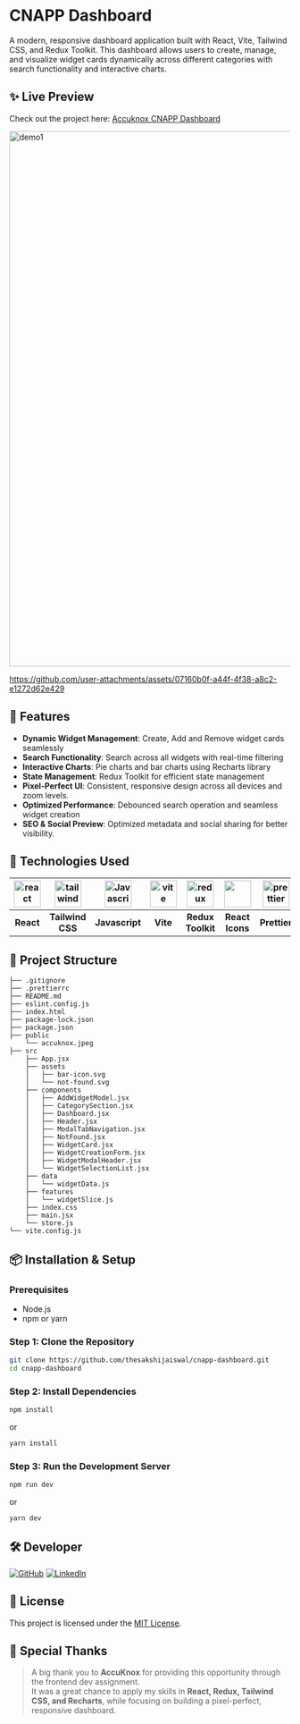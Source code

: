 # CNAPP Dashboard

A modern, responsive dashboard application built with React, Vite, Tailwind CSS, and Redux Toolkit. This dashboard allows users to create, manage, and visualize widget cards dynamically across different categories with search functionality and interactive charts.

## ✨ Live Preview

Check out the project here:  [Accuknox CNAPP Dashboard](https://accuknox-cnapp-dashboard.vercel.app/)

<img width="1919" height="958" alt="demo1" src="https://github.com/user-attachments/assets/057230bb-2931-4142-9f4b-aedfb2d838a0" />

https://github.com/user-attachments/assets/07160b0f-a44f-4f38-a8c2-e1272d62e429


## 🚀 Features

- **Dynamic Widget Management**: Create, Add and Remove widget cards seamlessly
- **Search Functionality**: Search across all widgets with real-time filtering
- **Interactive Charts**: Pie charts and bar charts using Recharts library
- **State Management**: Redux Toolkit for efficient state management
- **Pixel-Perfect UI**: Consistent, responsive design across all devices and zoom levels.
- **Optimized Performance**: Debounced search operation and seamless widget creation
- **SEO & Social Preview**: Optimized metadata and social sharing for better visibility.

## 🧰 Technologies Used

| <img src="https://cdn.jsdelivr.net/gh/devicons/devicon/icons/react/react-original.svg" width="48" height="48" alt="react"> | <img src="https://cdn.jsdelivr.net/gh/devicons/devicon/icons/tailwindcss/tailwindcss-original.svg" width="48" height="48" alt="tailwindcss"> | <img src="https://cdn.jsdelivr.net/gh/devicons/devicon@latest/icons/javascript/javascript-original.svg"  width="48" height="48" alt="Javascript" /> | <img src="https://cdn.jsdelivr.net/gh/devicons/devicon/icons/vitejs/vitejs-original.svg" width="48" height="48" alt="vite"> | <img src="https://cdn.jsdelivr.net/gh/devicons/devicon/icons/redux/redux-original.svg" width="48" height="48" alt="redux"> | <img src="https://raw.githubusercontent.com/react-icons/react-icons/master/react-icons.svg" width="48" height="48"> | <img src="https://prettier.io/icon.png" width="48" height="48" alt="prettier"> |
|:---:|:---:|:---:|:---:|:---:|:---:|:---:|
| **React** | **Tailwind CSS** | **Javascript** | **Vite** | **Redux Toolkit** | **React Icons** | **Prettier** |

## 📂 Project Structure

```
├── .gitignore
├── .prettierrc
├── README.md
├── eslint.config.js
├── index.html
├── package-lock.json
├── package.json
├── public
    └── accuknox.jpeg
├── src
    ├── App.jsx
    ├── assets
    │   ├── bar-icon.svg
    │   └── not-found.svg
    ├── components
    │   ├── AddWidgetModel.jsx
    │   ├── CategorySection.jsx
    │   ├── Dashboard.jsx
    │   ├── Header.jsx
    │   ├── ModalTabNavigation.jsx
    │   ├── NotFound.jsx
    │   ├── WidgetCard.jsx
    │   ├── WidgetCreationForm.jsx
    │   ├── WidgetModalHeader.jsx
    │   └── WidgetSelectionList.jsx
    ├── data
    │   └── widgetData.js
    ├── features
    │   └── widgetSlice.js
    ├── index.css
    ├── main.jsx
    └── store.js
└── vite.config.js
```

## 📦 Installation & Setup

### Prerequisites

- Node.js
- npm or yarn

### Step 1: Clone the Repository

```bash
git clone https://github.com/thesakshijaiswal/cnapp-dashboard.git
cd cnapp-dashboard
```

### Step 2: Install Dependencies

```bash
npm install
```

or

```bash
yarn install
```

### Step 3: Run the Development Server

```bash
npm run dev
```

or

```bash
yarn dev
```

## 🛠 Developer

[![GitHub](https://img.shields.io/badge/GitHub-thesakshijaiswal-181717?style=for-the-badge&logo=github)](https://github.com/thesakshijaiswal)
[![LinkedIn](https://img.shields.io/badge/linkedin-thesakshijaiswal-%230077B5.svg?style=for-the-badge&logo=linkedin&logoColor=white)](https://www.linkedin.com/in/thesakshijaiswal)

## 📄 License

This project is licensed under the [MIT License](LICENSE).

## 🌟 Special Thanks

> A big thank you to **AccuKnox** for providing this opportunity through the frontend dev assignment.  
It was a great chance to apply my skills in **React, Redux, Tailwind CSS, and Recharts**, while focusing on building a pixel-perfect, responsive dashboard.  
